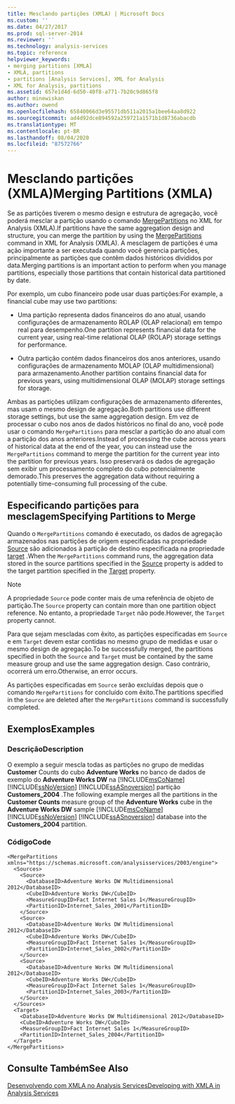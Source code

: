 ```yaml
---
title: Mesclando partições (XMLA) | Microsoft Docs
ms.custom: ''
ms.date: 04/27/2017
ms.prod: sql-server-2014
ms.reviewer: ''
ms.technology: analysis-services
ms.topic: reference
helpviewer_keywords:
- merging partitions [XMLA]
- XMLA, partitions
- partitions [Analysis Services], XML for Analysis
- XML for Analysis, partitions
ms.assetid: 657e1d4d-6d50-40f8-a771-7b20c9d865f8
author: minewiskan
ms.author: owend
ms.openlocfilehash: 65840066d3e95571db511a2015a1bee64aa8d922
ms.sourcegitcommit: ad4d92dce894592a259721a1571b1d8736abacdb
ms.translationtype: MT
ms.contentlocale: pt-BR
ms.lasthandoff: 08/04/2020
ms.locfileid: "87572766"
---
```

# <a name="merging-partitions-xmla"></a><span data-ttu-id="0c72c-102">Mesclando partições (XMLA)</span><span class="sxs-lookup"><span data-stu-id="0c72c-102">Merging Partitions (XMLA)</span></span>
  <span data-ttu-id="0c72c-103">Se as partições tiverem o mesmo design e estrutura de agregação, você poderá mesclar a partição usando o comando [MergePartitions](https://docs.microsoft.com/bi-reference/xmla/xml-elements-commands/mergepartitions-element-xmla) no XML for Analysis (XMLA).</span><span class="sxs-lookup"><span data-stu-id="0c72c-103">If partitions have the same aggregation design and structure, you can merge the partition by using the [MergePartitions](https://docs.microsoft.com/bi-reference/xmla/xml-elements-commands/mergepartitions-element-xmla) command in XML for Analysis (XMLA).</span></span> <span data-ttu-id="0c72c-104">A mesclagem de partições é uma ação importante a ser executada quando você gerencia partições, principalmente as partições que contêm dados históricos divididos por data.</span><span class="sxs-lookup"><span data-stu-id="0c72c-104">Merging partitions is an important action to perform when you manage partitions, especially those partitions that contain historical data partitioned by date.</span></span>  
  
 <span data-ttu-id="0c72c-105">Por exemplo, um cubo financeiro pode usar duas partições:</span><span class="sxs-lookup"><span data-stu-id="0c72c-105">For example, a financial cube may use two partitions:</span></span>  
  
-   <span data-ttu-id="0c72c-106">Uma partição representa dados financeiros do ano atual, usando configurações de armazenamento ROLAP (OLAP relacional) em tempo real para desempenho.</span><span class="sxs-lookup"><span data-stu-id="0c72c-106">One partition represents financial data for the current year, using real-time relational OLAP (ROLAP) storage settings for performance.</span></span>  
  
-   <span data-ttu-id="0c72c-107">Outra partição contém dados financeiros dos anos anteriores, usando configurações de armazenamento MOLAP (OLAP multidimensional) para armazenamento.</span><span class="sxs-lookup"><span data-stu-id="0c72c-107">Another partition contains financial data for previous years, using multidimensional OLAP (MOLAP) storage settings for storage.</span></span>  
  
 <span data-ttu-id="0c72c-108">Ambas as partições utilizam configurações de armazenamento diferentes, mas usam o mesmo design de agregação.</span><span class="sxs-lookup"><span data-stu-id="0c72c-108">Both partitions use different storage settings, but use the same aggregation design.</span></span> <span data-ttu-id="0c72c-109">Em vez de processar o cubo nos anos de dados históricos no final do ano, você pode usar o comando `MergePartitions` para mesclar a partição do ano atual com a partição dos anos anteriores.</span><span class="sxs-lookup"><span data-stu-id="0c72c-109">Instead of processing the cube across years of historical data at the end of the year, you can instead use the `MergePartitions` command to merge the partition for the current year into the partition for previous years.</span></span> <span data-ttu-id="0c72c-110">Isso preservará os dados de agregação sem exibir um processamento completo do cubo potencialmente demorado.</span><span class="sxs-lookup"><span data-stu-id="0c72c-110">This preserves the aggregation data without requiring a potentially time-consuming full processing of the cube.</span></span>  
  
## <a name="specifying-partitions-to-merge"></a><span data-ttu-id="0c72c-111">Especificando partições para mesclagem</span><span class="sxs-lookup"><span data-stu-id="0c72c-111">Specifying Partitions to Merge</span></span>  
 <span data-ttu-id="0c72c-112">Quando o `MergePartitions` comando é executado, os dados de agregação armazenados nas partições de origem especificadas na propriedade [Source](https://docs.microsoft.com/bi-reference/xmla/xml-elements-properties/source-element-xmla) são adicionados à partição de destino especificada na propriedade [target](https://docs.microsoft.com/bi-reference/xmla/xml-elements-properties/target-element-xmla) .</span><span class="sxs-lookup"><span data-stu-id="0c72c-112">When the `MergePartitions` command runs, the aggregation data stored in the source partitions specified in the [Source](https://docs.microsoft.com/bi-reference/xmla/xml-elements-properties/source-element-xmla) property is added to the target partition specified in the [Target](https://docs.microsoft.com/bi-reference/xmla/xml-elements-properties/target-element-xmla) property.</span></span>  
  
> [!NOTE]  
>  <span data-ttu-id="0c72c-113">A propriedade `Source` pode conter mais de uma referência de objeto de partição.</span><span class="sxs-lookup"><span data-stu-id="0c72c-113">The `Source` property can contain more than one partition object reference.</span></span> <span data-ttu-id="0c72c-114">No entanto, a propriedade `Target` não pode.</span><span class="sxs-lookup"><span data-stu-id="0c72c-114">However, the `Target` property cannot.</span></span>  
  
 <span data-ttu-id="0c72c-115">Para que sejam mescladas com êxito, as partições especificadas em `Source` e em `Target` devem estar contidas no mesmo grupo de medidas e usar o mesmo design de agregação.</span><span class="sxs-lookup"><span data-stu-id="0c72c-115">To be successfully merged, the partitions specified in both the `Source` and `Target` must be contained by the same measure group and use the same aggregation design.</span></span> <span data-ttu-id="0c72c-116">Caso contrário, ocorrerá um erro.</span><span class="sxs-lookup"><span data-stu-id="0c72c-116">Otherwise, an error occurs.</span></span>  
  
 <span data-ttu-id="0c72c-117">As partições especificadas em `Source` serão excluídas depois que o comando `MergePartitions` for concluído com êxito.</span><span class="sxs-lookup"><span data-stu-id="0c72c-117">The partitions specified in the `Source` are deleted after the `MergePartitions` command is successfully completed.</span></span>  
  
## <a name="examples"></a><span data-ttu-id="0c72c-118">Exemplos</span><span class="sxs-lookup"><span data-stu-id="0c72c-118">Examples</span></span>  
  
### <a name="description"></a><span data-ttu-id="0c72c-119">Descrição</span><span class="sxs-lookup"><span data-stu-id="0c72c-119">Description</span></span>  
 <span data-ttu-id="0c72c-120">O exemplo a seguir mescla todas as partições no grupo de medidas **Customer** Counts do cubo **Adventure Works** no banco de dados de exemplo do **Adventure Works DW** na [!INCLUDE[msCoName](../../includes/msconame-md.md)] [!INCLUDE[ssNoVersion](../../includes/ssnoversion-md.md)] [!INCLUDE[ssASnoversion](../../includes/ssasnoversion-md.md)] partição **Customers_2004** .</span><span class="sxs-lookup"><span data-stu-id="0c72c-120">The following example merges all the partitions in the **Customer Counts** measure group of the **Adventure Works** cube in the **Adventure Works DW** sample [!INCLUDE[msCoName](../../includes/msconame-md.md)] [!INCLUDE[ssNoVersion](../../includes/ssnoversion-md.md)] [!INCLUDE[ssASnoversion](../../includes/ssasnoversion-md.md)] database into the **Customers_2004** partition.</span></span>  
  
### <a name="code"></a><span data-ttu-id="0c72c-121">Código</span><span class="sxs-lookup"><span data-stu-id="0c72c-121">Code</span></span>  
  
```  
<MergePartitions xmlns="https://schemas.microsoft.com/analysisservices/2003/engine">  
  <Sources>  
    <Source>  
      <DatabaseID>Adventure Works DW Multidimensional 2012</DatabaseID>  
      <CubeID>Adventure Works DW</CubeID>  
      <MeasureGroupID>Fact Internet Sales 1</MeasureGroupID>  
      <PartitionID>Internet_Sales_2001</PartitionID>  
    </Source>  
    <Source>  
      <DatabaseID>Adventure Works DW Multidimensional 2012</DatabaseID>  
      <CubeID>Adventure Works DW</CubeID>  
      <MeasureGroupID>Fact Internet Sales 1</MeasureGroupID>  
      <PartitionID>Internet_Sales_2002</PartitionID>  
    </Source>  
    <Source>  
      <DatabaseID>Adventure Works DW Multidimensional 2012</DatabaseID>  
      <CubeID>Adventure Works DW</CubeID>  
      <MeasureGroupID>Fact Internet Sales 1</MeasureGroupID>  
      <PartitionID>Internet_Sales_2003</PartitionID>  
    </Source>  
  </Sources>  
  <Target>  
    <DatabaseID>Adventure Works DW Multidimensional 2012</DatabaseID>  
    <CubeID>Adventure Works DW</CubeID>  
    <MeasureGroupID>Fact Internet Sales 1</MeasureGroupID>  
    <PartitionID>Internet_Sales_2004</PartitionID>  
  </Target>  
</MergePartitions>  
```  
  
## <a name="see-also"></a><span data-ttu-id="0c72c-122">Consulte Também</span><span class="sxs-lookup"><span data-stu-id="0c72c-122">See Also</span></span>  
 [<span data-ttu-id="0c72c-123">Desenvolvendo com XMLA no Analysis Services</span><span class="sxs-lookup"><span data-stu-id="0c72c-123">Developing with XMLA in Analysis Services</span></span>](developing-with-xmla-in-analysis-services.md)  
  
  
